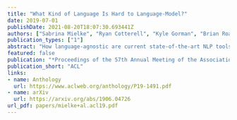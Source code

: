 ```yaml
---
title: "What Kind of Language Is Hard to Language-Model?"
date: 2019-07-01
publishDate: 2021-08-20T18:07:30.693441Z
authors: ["Sabrina Mielke", "Ryan Cotterell", "Kyle Gorman", "Brian Roark", "Jason Eisner"]
publication_types: ["1"]
abstract: "How language-agnostic are current state-of-the-art NLP tools? Are there some types of language that are easier to model with current methods? In prior work (Cotterell et al., 2018) we attempted to address this question for language modeling, and observed that recurrent neural network language models do not perform equally well over all the high-resource European languages found in the Europarl corpus. We speculated that inflectional morphology may be the primary culprit for the discrepancy. In this paper, we extend these earlier experiments to cover 69 languages from 13 language families using a multilingual Bible corpus. Methodologically, we introduce a new paired-sample multiplicative mixed-effects model to obtain language difficulty coefficients from at-least-pairwise parallel corpora. In other words, the model is aware of inter-sentence variation and can handle missing data. Exploiting this model, we show that ``translationese″ is not any easier to model than natively written language in a fair comparison. Trying to answer the question of what features difficult languages have in common, we try and fail to reproduce our earlier (Cotterell et al., 2018) observation about morphological complexity and instead reveal far simpler statistics of the data that seem to drive complexity in a much larger sample."
featured: false
publication: "*Proceedings of the 57th Annual Meeting of the Association for Computational Linguistics*"
publication_short: "ACL"
links:
- name: Anthology
  url: https://www.aclweb.org/anthology/P19-1491.pdf
- name: arXiv
  url: https://arxiv.org/abs/1906.04726
url_pdf: papers/mielke+al.acl19.pdf
---
```


